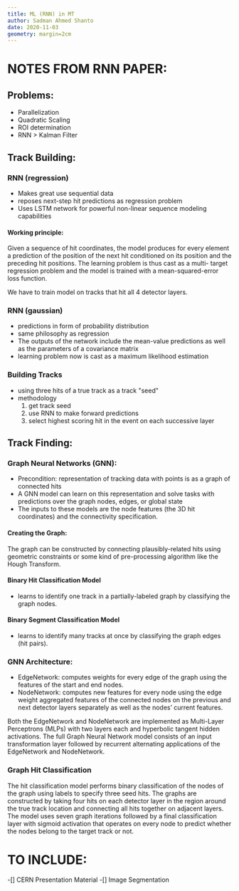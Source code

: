 ```yaml
---
title: ML (RNN) in MT 
author: Sadman Ahmed Shanto 
date: 2020-11-03 
geometry: margin=2cm
---
```


# NOTES FROM RNN PAPER:

## Problems:
- Parallelization
- Quadratic Scaling
- ROI determination
- RNN > Kalman Filter

## Track Building:
### RNN (regression)
- Makes great use sequential data
- reposes next-step hit predictions as regression problem
- Uses LSTM network for powerful non-linear sequence modeling capabilities

#### Working principle:
Given a sequence of hit coordinates, the model produces for every element a prediction of the position of the next hit conditioned on its position and the preceding hit positions. The learning problem is thus cast as a multi- target regression problem and the model is trained with a mean-squared-error loss function.

We have to train model on tracks that hit all 4 detector layers.

### RNN (gaussian)
- predictions in form of probability distribution
- same philosophy as regression
- The outputs of the network include the mean-value predictions as well as the parameters of a covariance matrix
- learning problem now is cast as a maximum likelihood estimation

### Building Tracks
- using three hits of a true track as a track "seed"
- methodology
    1. get track seed
    2. use RNN to make forward predictions
    3. select highest scoring hit in the event on each successive layer

## Track Finding:

### Graph Neural Networks (GNN):
- Precondition: representation of tracking data with points is as a graph of connected hits
- A GNN model can learn on this representation and solve tasks with predictions over the graph nodes, edges, or global state
- The inputs to these models are the node features (the 3D hit coordinates) and the connectivity specification.

#### Creating the Graph:

The graph can be constructed by connecting plausibly-related hits using geometric constraints or some kind of pre-processing algorithm like the Hough Transform.

#### Binary Hit Classification Model
- learns to identify one track in a partially-labeled graph by classifying the graph nodes.

#### Binary Segment Classification Model
- learns to identify many tracks at once by classifying the graph edges (hit pairs). 

### GNN Architecture:
- EdgeNetwork: computes weights for every edge of the graph using the features of the start and end nodes.
- NodeNetwork: computes new features for every node using the edge weight aggregated features of the connected nodes on the previous and next detector layers separately as well as the nodes’ current features.

Both the EdgeNetwork and NodeNetwork are implemented as Multi-Layer Perceptrons (MLPs) with two layers each and hyperbolic tangent hidden activations.
The full Graph Neural Network model consists of an input transformation layer followed by recurrent alternating applications of the EdgeNetwork and NodeNetwork.


### Graph Hit Classification
The hit classification model performs binary classification of the nodes of the graph using labels to specify three seed hits. The graphs are constructed by taking four hits on each detector layer in the region around the true track location and connecting all hits together on adjacent layers. The model uses seven graph iterations followed by a final classification layer with sigmoid activation that operates on every node to predict whether the nodes belong to the target track or not. 

# TO INCLUDE:
-[] CERN Presentation Material
-[] Image Segmentation

